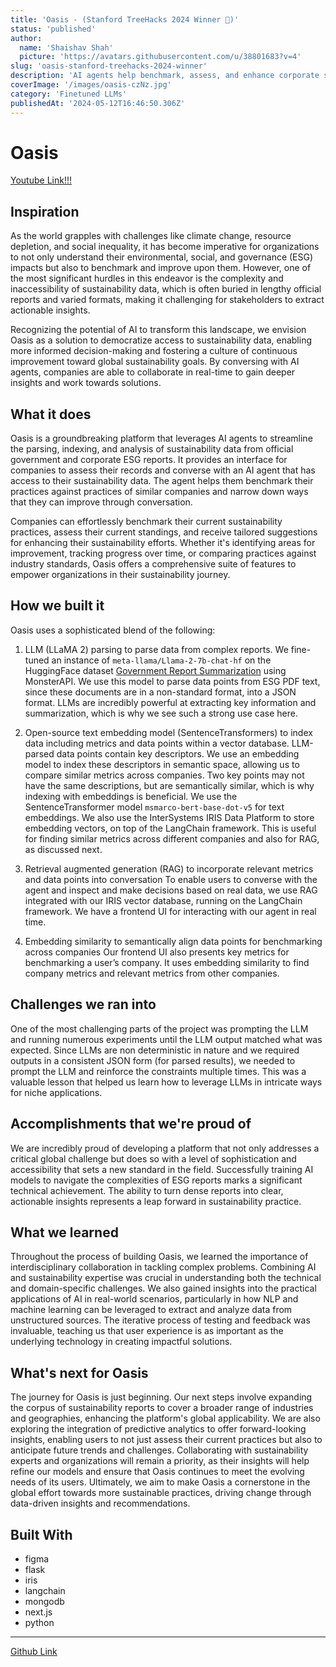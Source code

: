 ```yaml
---
title: 'Oasis - (Stanford TreeHacks 2024 Winner 🎉)'
status: 'published'
author:
  name: 'Shaishav Shah'
  picture: 'https://avatars.githubusercontent.com/u/38801683?v=4'
slug: 'oasis-stanford-treehacks-2024-winner'
description: 'AI agents help benchmark, assess, and enhance corporate sustainability practices'
coverImage: '/images/oasis-czNz.jpg'
category: 'Finetuned LLMs'
publishedAt: '2024-05-12T16:46:50.306Z'
---
```


# Oasis

[Youtube Link!!!](https://youtu.be/WqIzBEMv1_Q)

## **Inspiration**

As the world grapples with challenges like climate change, resource depletion, and social inequality, it has become imperative for organizations to not only understand their environmental, social, and governance (ESG) impacts but also to benchmark and improve upon them. However, one of the most significant hurdles in this endeavor is the complexity and inaccessibility of sustainability data, which is often buried in lengthy official reports and varied formats, making it challenging for stakeholders to extract actionable insights.

Recognizing the potential of AI to transform this landscape, we envision Oasis as a solution to democratize access to sustainability data, enabling more informed decision-making and fostering a culture of continuous improvement toward global sustainability goals. By conversing with AI agents, companies are able to collaborate in real-time to gain deeper insights and work towards solutions.

## **What it does**

Oasis is a groundbreaking platform that leverages AI agents to streamline the parsing, indexing, and analysis of sustainability data from official government and corporate ESG reports. It provides an interface for companies to assess their records and converse with an AI agent that has access to their sustainability data. The agent helps them benchmark their practices against practices of similar companies and narrow down ways that they can improve through conversation.

Companies can effortlessly benchmark their current sustainability practices, assess their current standings, and receive tailored suggestions for enhancing their sustainability efforts. Whether it's identifying areas for improvement, tracking progress over time, or comparing practices against industry standards, Oasis offers a comprehensive suite of features to empower organizations in their sustainability journey.

## **How we built it**

Oasis uses a sophisticated blend of the following:

1. LLM (LLaMA 2) parsing to parse data from complex reports. We fine-tuned an instance of `meta-llama/Llama-2-7b-chat-hf` on the HuggingFace dataset [Government Report Summarization](https://huggingface.co/datasets/ccdv/govreport-summarization) using MonsterAPI. We use this model to parse data points from ESG PDF text, since these documents are in a non-standard format, into a JSON format. LLMs are incredibly powerful at extracting key information and summarization, which is why we see such a strong use case here.

2. Open-source text embedding model (SentenceTransformers) to index data including metrics and data points within a vector database. LLM-parsed data points contain key descriptors. We use an embedding model to index these descriptors in semantic space, allowing us to compare similar metrics across companies. Two key points may not have the same descriptions, but are semantically similar, which is why indexing with embeddings is beneficial. We use the SentenceTransformer model `msmarco-bert-base-dot-v5` for text embeddings. We also use the InterSystems IRIS Data Platform to store embedding vectors, on top of the LangChain framework. This is useful for finding similar metrics across different companies and also for RAG, as discussed next.

3. Retrieval augmented generation (RAG) to incorporate relevant metrics and data points into conversation To enable users to converse with the agent and inspect and make decisions based on real data, we use RAG integrated with our IRIS vector database, running on the LangChain framework. We have a frontend UI for interacting with our agent in real time.

4. Embedding similarity to semantically align data points for benchmarking across companies Our frontend UI also presents key metrics for benchmarking a user’s company. It uses embedding similarity to find company metrics and relevant metrics from other companies.

## **Challenges we ran into**

One of the most challenging parts of the project was prompting the LLM and running numerous experiments until the LLM output matched what was expected. Since LLMs are non deterministic in nature and we required outputs in a consistent JSON form (for parsed results), we needed to prompt the LLM and reinforce the constraints multiple times. This was a valuable lesson that helped us learn how to leverage LLMs in intricate ways for niche applications.

## **Accomplishments that we're proud of**

We are incredibly proud of developing a platform that not only addresses a critical global challenge but does so with a level of sophistication and accessibility that sets a new standard in the field. Successfully training AI models to navigate the complexities of ESG reports marks a significant technical achievement. The ability to turn dense reports into clear, actionable insights represents a leap forward in sustainability practice.

## **What we learned**

Throughout the process of building Oasis, we learned the importance of interdisciplinary collaboration in tackling complex problems. Combining AI and sustainability expertise was crucial in understanding both the technical and domain-specific challenges. We also gained insights into the practical applications of AI in real-world scenarios, particularly in how NLP and machine learning can be leveraged to extract and analyze data from unstructured sources. The iterative process of testing and feedback was invaluable, teaching us that user experience is as important as the underlying technology in creating impactful solutions.

## **What's next for Oasis**

The journey for Oasis is just beginning. Our next steps involve expanding the corpus of sustainability reports to cover a broader range of industries and geographies, enhancing the platform's global applicability. We are also exploring the integration of predictive analytics to offer forward-looking insights, enabling users to not just assess their current practices but also to anticipate future trends and challenges. Collaborating with sustainability experts and organizations will remain a priority, as their insights will help refine our models and ensure that Oasis continues to meet the evolving needs of its users. Ultimately, we aim to make Oasis a cornerstone in the global effort towards more sustainable practices, driving change through data-driven insights and recommendations.

## **Built With**

- figma
- flask
- iris
- langchain
- mongodb
- next.js
- python

---

[Github Link](https://youtu.be/WqIzBEMv1_Q)